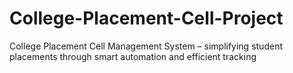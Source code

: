 # College-Placement-Cell-Project
College Placement Cell Management System – simplifying student placements through smart automation and efficient tracking
